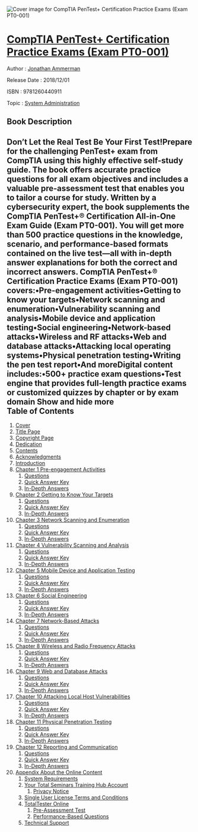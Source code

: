![Cover image for CompTIA PenTest+ Certification Practice Exams (Exam PT0-001)](https://imgdetail.ebookreading.net/cover/cover/system_admin/EB9781260440911.jpg)

[CompTIA PenTest+ Certification Practice Exams (Exam PT0-001)](https://ebookreading.net/view/book/CompTIA+PenTest%2B+Certification+Practice+Exams+%28Exam+PT0-001%29-EB9781260440911_1.html "CompTIA PenTest+ Certification Practice Exams (Exam PT0-001)")
====================================================================================================================

Author : [Jonathan Ammerman](https://ebookreading.net/search/author/Jonathan+Ammerman)

Release Date : 2018/12/01

ISBN : 9781260440911

Topic : [System Administration](https://ebookreading.net/search/category/system-administration)

Book Description
-----------------

 Don’t Let the Real Test Be Your First Test!Prepare for the challenging PenTest+ exam from CompTIA using this highly effective self-study guide. The book offers accurate practice questions for all exam objectives and includes a valuable pre-assessment test that enables you to tailor a course for study. Written by a cybersecurity expert, the book supplements the CompTIA PenTest+® Certification All-in-One Exam Guide (Exam PT0-001). You will get more than 500 practice questions in the knowledge, scenario, and performance-based formats contained on the live test—all with in-depth answer explanations for both the correct and incorrect answers. CompTIA PenTest+® Certification Practice Exams (Exam PT0-001) covers:•Pre-engagement activities•Getting to know your targets•Network scanning and enumeration•Vulnerability scanning and analysis•Mobile device and application testing•Social engineering•Network-based attacks•Wireless and RF attacks•Web and database attacks•Attacking local operating systems•Physical penetration testing•Writing the pen test report•And moreDigital content includes:•500+ practice exam questions•Test engine that provides full-length practice exams or customized quizzes by chapter or by exam domain        Show and hide more                
Table of Contents
-----------------

1. [Cover](https://ebookreading.net/view/book/CompTIA+PenTest%2B+Certification+Practice+Exams+%28Exam+PT0-001%29-EB9781260440911_1.html)
1. [Title Page](https://ebookreading.net/view/book/CompTIA+PenTest%2B+Certification+Practice+Exams+%28Exam+PT0-001%29-EB9781260440911_3.html)
1. [Copyright Page](https://ebookreading.net/view/book/CompTIA+PenTest%2B+Certification+Practice+Exams+%28Exam+PT0-001%29-EB9781260440911_4.html)
1. [Dedication](https://ebookreading.net/view/book/CompTIA+PenTest%2B+Certification+Practice+Exams+%28Exam+PT0-001%29-EB9781260440911_5.html)
1. [Contents](https://ebookreading.net/view/book/CompTIA+PenTest%2B+Certification+Practice+Exams+%28Exam+PT0-001%29-EB9781260440911_6.html)
1. [Acknowledgments](https://ebookreading.net/view/book/CompTIA+PenTest%2B+Certification+Practice+Exams+%28Exam+PT0-001%29-EB9781260440911_7.html#ack)
1. [Introduction](https://ebookreading.net/view/book/CompTIA+PenTest%2B+Certification+Practice+Exams+%28Exam+PT0-001%29-EB9781260440911_8.html#intro)
1. [Chapter 1 Pre-engagement Activities](https://ebookreading.net/view/book/CompTIA+PenTest%2B+Certification+Practice+Exams+%28Exam+PT0-001%29-EB9781260440911_9.html#ch1)
    1. [Questions](https://ebookreading.net/view/book/CompTIA+PenTest%2B+Certification+Practice+Exams+%28Exam+PT0-001%29-EB9781260440911_9.html#ques1)
    1. [Quick Answer Key](https://ebookreading.net/view/book/CompTIA+PenTest%2B+Certification+Practice+Exams+%28Exam+PT0-001%29-EB9781260440911_9.html#qanswer1)
    1. [In-Depth Answers](https://ebookreading.net/view/book/CompTIA+PenTest%2B+Certification+Practice+Exams+%28Exam+PT0-001%29-EB9781260440911_9.html#answer1)
1. [Chapter 2 Getting to Know Your Targets](https://ebookreading.net/view/book/CompTIA+PenTest%2B+Certification+Practice+Exams+%28Exam+PT0-001%29-EB9781260440911_10.html#ch2)
    1. [Questions](https://ebookreading.net/view/book/CompTIA+PenTest%2B+Certification+Practice+Exams+%28Exam+PT0-001%29-EB9781260440911_10.html#ques2)
    1. [Quick Answer Key](https://ebookreading.net/view/book/CompTIA+PenTest%2B+Certification+Practice+Exams+%28Exam+PT0-001%29-EB9781260440911_10.html#qanswer2)
    1. [In-Depth Answers](https://ebookreading.net/view/book/CompTIA+PenTest%2B+Certification+Practice+Exams+%28Exam+PT0-001%29-EB9781260440911_10.html#answer2)
1. [Chapter 3 Network Scanning and Enumeration](https://ebookreading.net/view/book/CompTIA+PenTest%2B+Certification+Practice+Exams+%28Exam+PT0-001%29-EB9781260440911_11.html#ch3)
    1. [Questions](https://ebookreading.net/view/book/CompTIA+PenTest%2B+Certification+Practice+Exams+%28Exam+PT0-001%29-EB9781260440911_11.html#ques3)
    1. [Quick Answer Key](https://ebookreading.net/view/book/CompTIA+PenTest%2B+Certification+Practice+Exams+%28Exam+PT0-001%29-EB9781260440911_11.html#qanswer3)
    1. [In-Depth Answers](https://ebookreading.net/view/book/CompTIA+PenTest%2B+Certification+Practice+Exams+%28Exam+PT0-001%29-EB9781260440911_11.html#answer3)
1. [Chapter 4 Vulnerability Scanning and Analysis](https://ebookreading.net/view/book/CompTIA+PenTest%2B+Certification+Practice+Exams+%28Exam+PT0-001%29-EB9781260440911_12.html#ch4)
    1. [Questions](https://ebookreading.net/view/book/CompTIA+PenTest%2B+Certification+Practice+Exams+%28Exam+PT0-001%29-EB9781260440911_12.html#ques4)
    1. [Quick Answer Key](https://ebookreading.net/view/book/CompTIA+PenTest%2B+Certification+Practice+Exams+%28Exam+PT0-001%29-EB9781260440911_12.html#qanswer4)
    1. [In-Depth Answers](https://ebookreading.net/view/book/CompTIA+PenTest%2B+Certification+Practice+Exams+%28Exam+PT0-001%29-EB9781260440911_12.html#answer4)
1. [Chapter 5 Mobile Device and Application Testing](https://ebookreading.net/view/book/CompTIA+PenTest%2B+Certification+Practice+Exams+%28Exam+PT0-001%29-EB9781260440911_13.html#ch5)
    1. [Questions](https://ebookreading.net/view/book/CompTIA+PenTest%2B+Certification+Practice+Exams+%28Exam+PT0-001%29-EB9781260440911_13.html#ques5)
    1. [Quick Answer Key](https://ebookreading.net/view/book/CompTIA+PenTest%2B+Certification+Practice+Exams+%28Exam+PT0-001%29-EB9781260440911_13.html#qanswer5)
    1. [In-Depth Answers](https://ebookreading.net/view/book/CompTIA+PenTest%2B+Certification+Practice+Exams+%28Exam+PT0-001%29-EB9781260440911_13.html#answer5)
1. [Chapter 6 Social Engineering](https://ebookreading.net/view/book/CompTIA+PenTest%2B+Certification+Practice+Exams+%28Exam+PT0-001%29-EB9781260440911_14.html#ch6)
    1. [Questions](https://ebookreading.net/view/book/CompTIA+PenTest%2B+Certification+Practice+Exams+%28Exam+PT0-001%29-EB9781260440911_14.html#ques6)
    1. [Quick Answer Key](https://ebookreading.net/view/book/CompTIA+PenTest%2B+Certification+Practice+Exams+%28Exam+PT0-001%29-EB9781260440911_14.html#qanswer6)
    1. [In-Depth Answers](https://ebookreading.net/view/book/CompTIA+PenTest%2B+Certification+Practice+Exams+%28Exam+PT0-001%29-EB9781260440911_14.html#answer6)
1. [Chapter 7 Network-Based Attacks](https://ebookreading.net/view/book/CompTIA+PenTest%2B+Certification+Practice+Exams+%28Exam+PT0-001%29-EB9781260440911_15.html#ch7)
    1. [Questions](https://ebookreading.net/view/book/CompTIA+PenTest%2B+Certification+Practice+Exams+%28Exam+PT0-001%29-EB9781260440911_15.html#ques7)
    1. [Quick Answer Key](https://ebookreading.net/view/book/CompTIA+PenTest%2B+Certification+Practice+Exams+%28Exam+PT0-001%29-EB9781260440911_15.html#qanswer7)
    1. [In-Depth Answers](https://ebookreading.net/view/book/CompTIA+PenTest%2B+Certification+Practice+Exams+%28Exam+PT0-001%29-EB9781260440911_15.html#answer7)
1. [Chapter 8 Wireless and Radio Frequency Attacks](https://ebookreading.net/view/book/CompTIA+PenTest%2B+Certification+Practice+Exams+%28Exam+PT0-001%29-EB9781260440911_16.html#ch8)
    1. [Questions](https://ebookreading.net/view/book/CompTIA+PenTest%2B+Certification+Practice+Exams+%28Exam+PT0-001%29-EB9781260440911_16.html#ques8)
    1. [Quick Answer Key](https://ebookreading.net/view/book/CompTIA+PenTest%2B+Certification+Practice+Exams+%28Exam+PT0-001%29-EB9781260440911_16.html#qanswer8)
    1. [In-Depth Answers](https://ebookreading.net/view/book/CompTIA+PenTest%2B+Certification+Practice+Exams+%28Exam+PT0-001%29-EB9781260440911_16.html#answer8)
1. [Chapter 9 Web and Database Attacks](https://ebookreading.net/view/book/CompTIA+PenTest%2B+Certification+Practice+Exams+%28Exam+PT0-001%29-EB9781260440911_17.html#ch9)
    1. [Questions](https://ebookreading.net/view/book/CompTIA+PenTest%2B+Certification+Practice+Exams+%28Exam+PT0-001%29-EB9781260440911_17.html#ques9)
    1. [Quick Answer Key](https://ebookreading.net/view/book/CompTIA+PenTest%2B+Certification+Practice+Exams+%28Exam+PT0-001%29-EB9781260440911_17.html#qanswer9)
    1. [In-Depth Answers](https://ebookreading.net/view/book/CompTIA+PenTest%2B+Certification+Practice+Exams+%28Exam+PT0-001%29-EB9781260440911_17.html#answer9)
1. [Chapter 10 Attacking Local Host Vulnerabilities](https://ebookreading.net/view/book/CompTIA+PenTest%2B+Certification+Practice+Exams+%28Exam+PT0-001%29-EB9781260440911_18.html#ch10)
    1. [Questions](https://ebookreading.net/view/book/CompTIA+PenTest%2B+Certification+Practice+Exams+%28Exam+PT0-001%29-EB9781260440911_18.html#ques10)
    1. [Quick Answer Key](https://ebookreading.net/view/book/CompTIA+PenTest%2B+Certification+Practice+Exams+%28Exam+PT0-001%29-EB9781260440911_18.html#qanswer10)
    1. [In-Depth Answers](https://ebookreading.net/view/book/CompTIA+PenTest%2B+Certification+Practice+Exams+%28Exam+PT0-001%29-EB9781260440911_18.html#answer10)
1. [Chapter 11 Physical Penetration Testing](https://ebookreading.net/view/book/CompTIA+PenTest%2B+Certification+Practice+Exams+%28Exam+PT0-001%29-EB9781260440911_19.html#ch11)
    1. [Questions](https://ebookreading.net/view/book/CompTIA+PenTest%2B+Certification+Practice+Exams+%28Exam+PT0-001%29-EB9781260440911_19.html#ques11)
    1. [Quick Answer Key](https://ebookreading.net/view/book/CompTIA+PenTest%2B+Certification+Practice+Exams+%28Exam+PT0-001%29-EB9781260440911_19.html#qanswer11)
    1. [In-Depth Answers](https://ebookreading.net/view/book/CompTIA+PenTest%2B+Certification+Practice+Exams+%28Exam+PT0-001%29-EB9781260440911_19.html#answer11)
1. [Chapter 12 Reporting and Communication](https://ebookreading.net/view/book/CompTIA+PenTest%2B+Certification+Practice+Exams+%28Exam+PT0-001%29-EB9781260440911_20.html#ch12)
    1. [Questions](https://ebookreading.net/view/book/CompTIA+PenTest%2B+Certification+Practice+Exams+%28Exam+PT0-001%29-EB9781260440911_20.html#ques12)
    1. [Quick Answer Key](https://ebookreading.net/view/book/CompTIA+PenTest%2B+Certification+Practice+Exams+%28Exam+PT0-001%29-EB9781260440911_20.html#qanswer12)
    1. [In-Depth Answers](https://ebookreading.net/view/book/CompTIA+PenTest%2B+Certification+Practice+Exams+%28Exam+PT0-001%29-EB9781260440911_20.html#answer12)
1. [Appendix About the Online Content](https://ebookreading.net/view/book/CompTIA+PenTest%2B+Certification+Practice+Exams+%28Exam+PT0-001%29-EB9781260440911_21.html#app)
    1. [System Requirements](https://ebookreading.net/view/book/CompTIA+PenTest%2B+Certification+Practice+Exams+%28Exam+PT0-001%29-EB9781260440911_21.html#lev1)
    1. [Your Total Seminars Training Hub Account](https://ebookreading.net/view/book/CompTIA+PenTest%2B+Certification+Practice+Exams+%28Exam+PT0-001%29-EB9781260440911_21.html#lev2)
        1. [Privacy Notice](https://ebookreading.net/view/book/CompTIA+PenTest%2B+Certification+Practice+Exams+%28Exam+PT0-001%29-EB9781260440911_21.html#lev3)
    1. [Single User License Terms and Conditions](https://ebookreading.net/view/book/CompTIA+PenTest%2B+Certification+Practice+Exams+%28Exam+PT0-001%29-EB9781260440911_21.html#lev4)
    1. [TotalTester Online](https://ebookreading.net/view/book/CompTIA+PenTest%2B+Certification+Practice+Exams+%28Exam+PT0-001%29-EB9781260440911_21.html#lev5)
        1. [Pre-Assessment Test](https://ebookreading.net/view/book/CompTIA+PenTest%2B+Certification+Practice+Exams+%28Exam+PT0-001%29-EB9781260440911_21.html#lev6)
        1. [Performance-Based Questions](https://ebookreading.net/view/book/CompTIA+PenTest%2B+Certification+Practice+Exams+%28Exam+PT0-001%29-EB9781260440911_21.html#lev7)
    1. [Technical Support](https://ebookreading.net/view/book/CompTIA+PenTest%2B+Certification+Practice+Exams+%28Exam+PT0-001%29-EB9781260440911_21.html#lev8)
